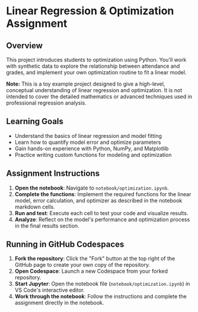 
# Linear Regression & Optimization Assignment


## Overview
This project introduces students to optimization using Python. You'll work with synthetic data to explore the relationship between attendance and grades, and implement your own optimization routine to fit a linear model.

**Note:** This is a toy example project designed to give a high-level, conceptual understanding of linear regression and optimization. It is not intended to cover the detailed mathematics or advanced techniques used in professional regression analysis.

## Learning Goals
- Understand the basics of linear regression and model fitting
- Learn how to quantify model error and optimize parameters
- Gain hands-on experience with Python, NumPy, and Matplotlib
- Practice writing custom functions for modeling and optimization

## Assignment Instructions
1. **Open the notebook**: Navigate to `notebook/optimization.ipynb`.
2. **Complete the functions**: Implement the required functions for the linear model, error calculation, and optimizer as described in the notebook markdown cells.
3. **Run and test**: Execute each cell to test your code and visualize results.
4. **Analyze**: Reflect on the model's performance and optimization process in the final results section.

## Running in GitHub Codespaces
1. **Fork the repository**: Click the "Fork" button at the top right of the GitHub page to create your own copy of the repository.
2. **Open Codespace**: Launch a new Codespace from your forked repository.
3. **Start Jupyter**: Open the notebook file (`notebook/optimization.ipynb`) in VS Code's interactive editor.
4. **Work through the notebook**: Follow the instructions and complete the assignment directly in the notebook.
